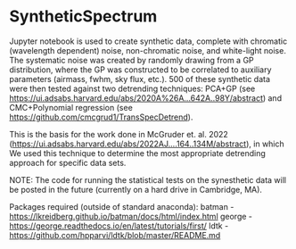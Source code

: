 # SyntheticSpectrum

Jupyter notebook is used to create synthetic data, complete with chromatic (wavelength dependent) noise, non-chromatic noise, and white-light noise. 
The systematic noise was created by randomly drawing from a GP distribution, where the GP was constructed to be correlated to auxiliary parameters (airmass, fwhm, sky flux, etc.).
500 of these synthetic data were then tested against two detrending techniques: PCA+GP (see https://ui.adsabs.harvard.edu/abs/2020A%26A...642A..98Y/abstract) and CMC+Polynomial regression (see https://github.com/cmcgrud1/TransSpecDetrend).

This is the basis for the work done in McGruder et. al. 2022 (https://ui.adsabs.harvard.edu/abs/2022AJ....164..134M/abstract), in which
We used this technique to determine the most appropriate detrending approach for specific data sets.

NOTE: The code for running the statistical tests on the synesthetic data will be posted in the future (currently on a hard drive in Cambridge, MA).  

Packages required (outside of standard anaconda):
batman - https://lkreidberg.github.io/batman/docs/html/index.html
george - https://george.readthedocs.io/en/latest/tutorials/first/
ldtk - https://github.com/hpparvi/ldtk/blob/master/README.md
